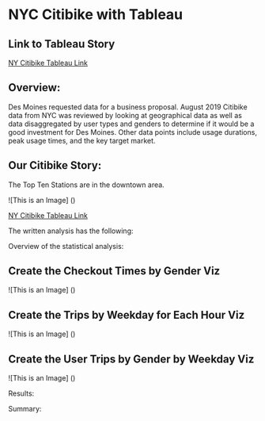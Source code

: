 # NYC Citibike with Tableau

## Link to Tableau Story 
[NY Citibike Tableau Link](https://public.tableau.com/app/profile/alex.borden/viz/NYCCitibikeChallenge_16632687147950/CitibikeStory?publish=yes")

## Overview: 

Des Moines requested data for a business proposal. August 2019 Citibike data from NYC was reviewed by looking at geographical data as well as data disaggregated by user types and genders to determine if it would be a good investment for Des Moines. Other data points include usage durations, peak usage times, and the key target market.

## Our Citibike Story: 

The Top Ten Stations are in the downtown area.

![This is an Image] ()

[NY Citibike Tableau Link](https://public.tableau.com/app/profile/alex.borden/viz/NYCCitibikeChallenge_16632687147950/CitibikeStory?publish=yes")

The written analysis has the following:

Overview of the statistical analysis:

## Create the Checkout Times by Gender Viz

![This is an Image] ()

## Create the Trips by Weekday for Each Hour Viz

![This is an Image] ()

## Create the User Trips by Gender by Weekday Viz

![This is an Image] ()


Results:


Summary:


